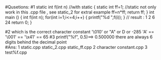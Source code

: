 ﻿#Qusetions:
#1	static
	int f(int n)    //with static
	{
 	   static int ff=1;    //static not only work in this .cpp file , see static_2 for extral example
 	   ff=n*ff;
 	   return ff;
	}
        int main ()
        {
            int f(int n);
            for(int i=1;i<=4;i++)
            {
                printf("%d ",f(i));
            }
            //  result  :   1 2 6 24
            return 0;
        }

#2	which is the correct character constant
	'\010'	or "A"	or D	or -285
	'A' == '\001' == '\x41' == 65
#3	printf("%f", 0.5)==> 0.500000
	there are always 6 digits behind the decimal point	
#Ans:
1	static.cpp	static_2.cpp	static_ff.cpp
2	character constant.cpp
3	test%f.cpp